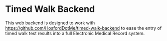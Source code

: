 # Timed Walk Backend

This web backend is designed to work with https://github.com/HosfordDotMe/timed-walk-backend to ease the entry of timed walk test results into a full Electronic Medical Record system.
